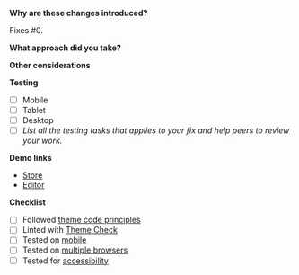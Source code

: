 **Why are these changes introduced?**

Fixes #0.

**What approach did you take?**

**Other considerations**

**Testing**
- [ ] Mobile
- [ ] Tablet
- [ ] Desktop
- [ ] _List all the testing tasks that applies to your fix and help peers to review your work._

**Demo links**

- [Store](url)
- [Editor](url)

**Checklist**
- [ ] Followed [theme code principles](https://github.com/Shopify/dawn/blob/main/.github/CONTRIBUTING.md#theme-code-principles)
- [ ] Linted with [Theme Check](https://github.com/Shopify/theme-check)
- [ ] Tested on [mobile](https://shopify.dev/themes/store/requirements#mobile-browser-requirements)
- [ ] Tested on [multiple browsers](https://shopify.dev/themes/store/requirements#desktop-browser-requirements)
- [ ] Tested for [accessibility](https://shopify.dev/themes/best-practices/accessibility)
